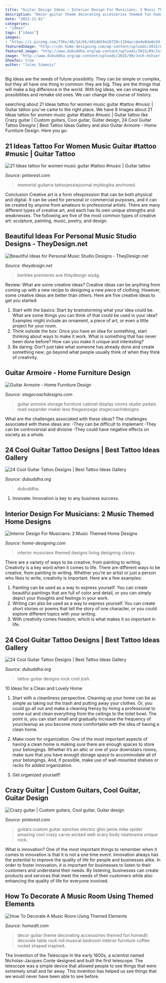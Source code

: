 ```yaml
---
title: "Guitar Design Ideas ~ Interior Design For Musicians: 2 Music Themed Home Designs"
description: "Decor guitar theme decorating accessories themed fun homedit decorate table rock roll musical bedroom interior furniture coffee rocket shaped inspired"
date: "2022-11-01"
categories:
- "ideas"
tags: ["ideas"]
images:
- "https://i.pinimg.com/736x/40/1d/65/401d659a18729c1194accda4e0da8e3d--guitar-art.jpg"
featuredImage: "http://cdn.home-designing.com/wp-content/uploads/2015/08/colorful-creative-living-room-600x382.jpg"
featured_image: "http://www.dubuddha.org/wp-content/uploads/2015/09/Josh-Oshier-728x909.jpg"
image: "http://www.dubuddha.org/wp-content/uploads/2015/09/Josh-Oshier.jpg"
ShowToc: true
author: "Jules Simonis"
---
```



Big ideas are the seeds of future possibility. They can be simple or complex, but they all have one thing in common: they are big. They are the things that will make a big difference in the world. With big ideas, we can imagine new possibilities and remake old ones. We can change the course of history.

	

		
searching about 21 Ideas tattoo for women music guitar #tattoo #music | Guitar tattoo you've came to the right place. We have 8 Images about 21 Ideas tattoo for women music guitar #tattoo #music | Guitar tattoo like Crazy guitar | Custom guitars, Cool guitar, Guitar design, 24 Cool Guitar Tattoo Designs | Best Tattoo Ideas Gallery and also Guitar Armoire - Home Furniture Design. Here you go:
		
    
## 21 Ideas Tattoo For Women Music Guitar #tattoo #music | Guitar Tattoo

<img loading=lazy src="https://i.pinimg.com/736x/57/dd/9c/57dd9c92e569af6fe912039b5aadc3c5.jpg" onerror="this.onerror=null;this.src='https://tse3.mm.bing.net/th?id=OIP.v1q-aQineNsY6O06DkSCKAAAAA&amp;pid=15.1';" alt="21 Ideas tattoo for women music guitar #tattoo #music | Guitar tattoo">

_Source: pinterest.com_

>memorial guitarra tattoojessiejournal myblogika anchored. 

	

Conclusion
Creative art is a form ofexpression that can be both physical and digital. It can be used for personal or commercial purposes, and it can be created by anyone from amateurs to professional artists. There are many different types of creative art, and each has its own unique strengths and weaknesses. The following are five of the most common types of creative art: sculpture, painting, music, poetry, and design.

    
## Beautiful Ideas For Personal Music Studio Designs - TheyDesign.net

<img loading=lazy src="https://theydesign.net/wp-content/uploads/2017/06/berklee-college-of-music-premieres-ten-studio-complex-theydesign-with-personal-music-studio-designs-beautiful-ideas-for-personal-music-studio-designs.jpg" onerror="this.onerror=null;this.src='https://tse4.mm.bing.net/th?id=OIP.nZB9WtuwruDFofcANJqVbQHaE8&amp;pid=15.1';" alt="Beautiful Ideas for Personal Music Studio Designs - TheyDesign.net">

_Source: theydesign.net_

>berklee premieres ave theydesign wsdg. 

	

Review: What are some creative ideas?
Creative ideas can be anything from coming up with a new recipe to designing a new piece of clothing. However, some creative ideas are better than others. Here are five creative ideas to get you started: 
1. Start with the basics: Start by brainstorming what your idea could be. What are some things you can think of that could be used in your idea? Examples might include an ornament, a piece of art, or even a little project for your room. 
2. Think outside the box: Once you have an idea for something, start thinking about ways to make it work. What is something that has never been done before? How can you make it unique and interesting? 
3. Be daring: Don’t just take what someone has already done and create something new; go beyond what people usually think of when they think of creativity.

    
## Guitar Armoire - Home Furniture Design

<img loading=lazy src="https://www.stagecoachdesigns.com/wp-content/uploads/2015/12/Guitar-Armoire.jpg" onerror="this.onerror=null;this.src='https://tse2.mm.bing.net/th?id=OIP.s16lh6Ggg-LZxhmugJsaJAHaFj&amp;pid=15.1';" alt="Guitar Armoire - Home Furniture Design">

_Source: stagecoachdesigns.com_

>guitar armoire storage furniture cabinet display rooms studio pedals read expander maker less thegearpage stagecoachdesigns. 

	

What are the challenges associated with these ideas?
The challenges associated with these ideas are: 
-They can be difficult to implement
-They can be controversial and divisive
-They could have negative effects on society as a whole.

    
## 24 Cool Guitar Tattoo Designs | Best Tattoo Ideas Gallery

<img loading=lazy src="http://www.dubuddha.org/wp-content/uploads/2015/09/Josh-Oshier.jpg" onerror="this.onerror=null;this.src='https://tse2.mm.bing.net/th?id=OIP.0yI-frMlC3Ts4g1R6hcQjgHaJQ&amp;pid=15.1';" alt="24 Cool Guitar Tattoo Designs | Best Tattoo Ideas Gallery">

_Source: dubuddha.org_

>dubuddha. 

	

1. Innovate: Innovation is key to any business success.

    
## Interior Design For Musicians: 2 Music Themed Home Designs

<img loading=lazy src="http://cdn.home-designing.com/wp-content/uploads/2015/08/colorful-creative-living-room-600x382.jpg" onerror="this.onerror=null;this.src='https://tse4.mm.bing.net/th?id=OIP.VcGcI20gcbo2Z2rnfuLUPQHaEt&amp;pid=15.1';" alt="Interior Design For Musicians: 2 Music Themed Home Designs">

_Source: home-designing.com_

>interior musicians themed designs living designing classy. 

	

There are a variety of ways to be creative, from painting to writing.
Creativity is a key word when it comes to life. There are different ways to be creative, from painting to writing. Whether you’re an artist or just a person who likes to write, creativity is important. Here are a few examples: 
1. Painting can be used as a way to express yourself. You can create beautiful paintings that are full of color and detail, or you can simply depict your thoughts and feelings in your work. 
2. Writing can also be used as a way to express yourself. You can create short stories or poems that tell the story of one character, or you could explore different topics with your writing. 
3. With creativity comes freedom, which is what makes it so important in life.

    
## 24 Cool Guitar Tattoo Designs | Best Tattoo Ideas Gallery

<img loading=lazy src="http://www.dubuddha.org/wp-content/uploads/2015/09/Josh-Oshier-728x909.jpg" onerror="this.onerror=null;this.src='https://tse1.mm.bing.net/th?id=OIP.A5X0ceEQIeWRr0WxkvM0-QHaJP&amp;pid=15.1';" alt="24 Cool Guitar Tattoo Designs | Best Tattoo Ideas Gallery">

_Source: dubuddha.org_

>tattoo guitar designs rock cool josh. 

	

10 Ideas for a Clean and Lovely Home
1. Start with a cleanliness perspective. Cleaning up your home can be as simple as taking out the trash and putting away your clothes. Or, you could go all out and make a cleaning frenzy by hiring a professional to come out and clean everything from the ceilings to the toilet bowl. The point is, you can start small and gradually increase the frequency of yourcleanup as you become more comfortable with the idea of having a clean home.
2. Make room for organization. One of the most important aspects of having a clean home is making sure there are enough spaces to store your belongings. Whether it’s an attic or one of your downstairs rooms, make sure that you have enough storage space to accommodate all of your belongings. And, if possible, make use of wall-mounted shelves or racks for added organization.

3. Get organized yourself!

    
## Crazy Guitar | Custom Guitars, Cool Guitar, Guitar Design

<img loading=lazy src="https://i.pinimg.com/736x/40/1d/65/401d659a18729c1194accda4e0da8e3d--guitar-art.jpg" onerror="this.onerror=null;this.src='https://tse3.mm.bing.net/th?id=OIP.9ouzcokf7hQ0o6z8B9ImyQHaLh&amp;pid=15.1';" alt="Crazy guitar | Custom guitars, Cool guitar, Guitar design">

_Source: pinterest.com_

>guitars custom guitar sanches electric ghio jamie mike spider amazing cool crazy carve wicked web scary body neatorama unique rock. 

	

What is innovation?
One of the most important things to remember when it comes to innovation is that it is not a one time event. Innovation always has the potential to improve the quality of life for people and businesses alike. In order to foster innovation, it is important for businesses to listen to their customers and understand their needs. By listening, businesses can create products and services that meet the needs of their customers while also enhancing the quality of life for everyone involved.

    
## How To Decorate A Music Room Using Themed Elements

<img loading=lazy src="http://cdn.homedit.com/wp-content/uploads/2010/06/funky-home-decor-fun-accessories-rocket-design-5.jpg" onerror="this.onerror=null;this.src='https://tse3.mm.bing.net/th?id=OIP.P5e4Rdlk39_C3kstH4tX5gHaKo&amp;pid=15.1';" alt="How To Decorate A Music Room Using Themed Elements">

_Source: homedit.com_

>decor guitar theme decorating accessories themed fun homedit decorate table rock roll musical bedroom interior furniture coffee rocket shaped inspired. 

	

The Invention of the Telescope
In the early 1600s, a scientist named Nicholas-Jacques Conte designed and built the first telescope. The telescope was a simple device that allowed people to see things that were extremely small and far away. This invention has helped us see things that we would never have been able to see before.

